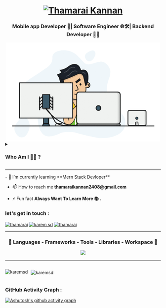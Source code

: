 
<h1 align="center">
  <a href="https://git.io/typing-svg"><img src="https://readme-typing-svg.herokuapp.com?font=Righteous&pause=500&color=B24392&size=35&center=true&vCenter=true&random=false&width=435&lines=Hi+all+!+%F0%9F%91%8B+;+I'm+Thamarai+Kannan!" alt="Thamarai Kannan" /></a>
    </h1>
<h3 align="center">Mobile app Developer 📱| Software Engineer 🌐🛠️| Backend Developer 👨‍💻</h3>


<div align="center" style="display: block;">
    <img align="center" alt="GIF" src="my.gif" width="500" height="320" />
</div>



<details><summary> <h3> Who Am I 🕵️‍♂️ ? </h3></summary>


**`Hi, I am Thamarai Kannan have Diploma of software engineer from Technical Computer College in Damascus university and in my second year of Information Technology Engineering at Syrian Virtual University 
I am now at my third year of going into programming world and software engineering and in this journey I have discover many great concepts like OOP , solid principles , Generic with Abstract classes , Unit Testing and UML so I took all these concepts to do it with every language I work on such as Javascript 
In my last experience on big project I noticed the importance of implementing design patterns for scalability and maintainability. This led me to delve deeper into methodologies like Model-View-Controller (MVC) and Repository Pattern, 
All that to get the best experience for my clients or the team that i work with in our software 
in the end at last period i working on frameworks Flutter And Laravel to elevate my skills on both of them and tools such as Git and keep going In my journey of learning
`**

</details>
<hr>
- 🌱 I’m currently learning **Mern Stack Devloper**

- 📫 How to reach me **thamaraikannan2408@gmail.com**

- ⚡ Fun fact **Always Want To Learn More 📚 .**

<h3 align="left">let's get in touch :</h3>
<p align="left">
<a href="https://www.linkedin.com/in/thamarai-kannan-m-tk2408/" target="blank"><img align="center" src="https://raw.githubusercontent.com/rahuldkjain/github-profile-readme-generator/master/src/images/icons/Social/linked-in-alt.svg" alt="thamarai" height="30" width="40" /></a>
<a href="" target="blank"><img align="center" src="https://raw.githubusercontent.com/rahuldkjain/github-profile-readme-generator/master/src/images/icons/Social/facebook.svg" alt="karem sd" height="30" width="40" /></a>
<a href="https://www.instagram.com/clever_child___/" target="blank"><img align="center" src="https://raw.githubusercontent.com/rahuldkjain/github-profile-readme-generator/master/src/images/icons/Social/instagram.svg" alt="thamarai" height="30" width="40" /></a>
</p>
<hr>
<h3 align="center" > 🚀 Languages - Frameworks - Tools - Libraries - Workspace 🚀</h3>
<p align="center">
    <img src="https://skillicons.dev/icons?i=dart,flutter,bootstrap,html,css,vscode,git,js,postman,cs,mysql,github,gitlab,vscode,visualstudio,windows" 

 </p>

<hr>
<div style="display: flex;">
    <p style="margin-right: 5px;"><img align="left" src="https://github-readme-stats.vercel.app/api/top-langs?username=karemsd&show_icons=true&locale=en&layout=compact&theme=radical" alt="karemsd" /></p>
    <p style="margin-left: 5px;"><img align="center" src="https://github-readme-stats.vercel.app/api?username=karemsd&show_icons=true&locale=en&theme=radical" alt="karemsd" /></p>
</div>

### GitHub Activity Graph :
[![Ashutosh's github activity graph](https://github-readme-activity-graph.vercel.app/graph?username=kannanxxx&bg_color=000000&color=ffffff&line=00ff59&point=ffffff&area=true&hide_border=true)](https://github.com/ashutosh00710/github-readme-activity-graph)


